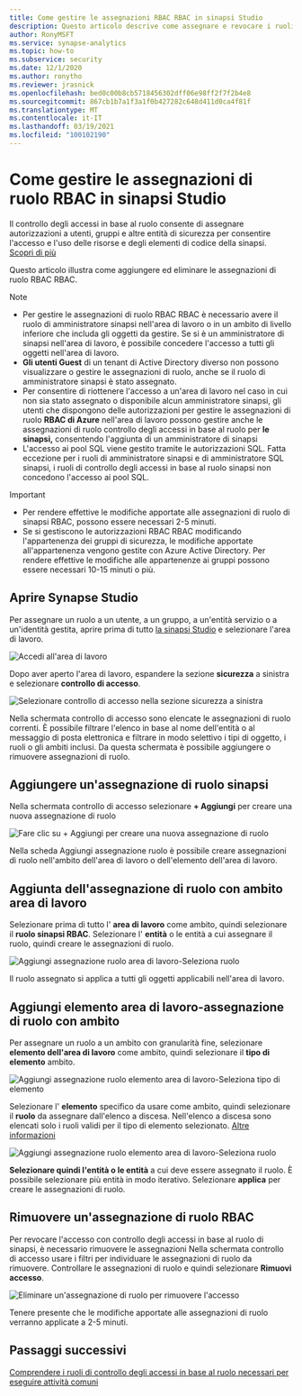 ```yaml
---
title: Come gestire le assegnazioni RBAC RBAC in sinapsi Studio
description: Questo articolo descrive come assegnare e revocare i ruoli RBAC per le entità di sicurezza di AAD
author: RonyMSFT
ms.service: synapse-analytics
ms.topic: how-to
ms.subservice: security
ms.date: 12/1/2020
ms.author: ronytho
ms.reviewer: jrasnick
ms.openlocfilehash: bed0c00b8cb5718456302dff06e98ff2f7f2b4e8
ms.sourcegitcommit: 867cb1b7a1f3a1f0b427282c648d411d0ca4f81f
ms.translationtype: MT
ms.contentlocale: it-IT
ms.lasthandoff: 03/19/2021
ms.locfileid: "100102190"
---
```

# <a name="how-to-manage-synapse-rbac-role-assignments-in-synapse-studio"></a>Come gestire le assegnazioni di ruolo RBAC in sinapsi Studio

Il controllo degli accessi in base al ruolo consente di assegnare autorizzazioni a utenti, gruppi e altre entità di sicurezza per consentire l'accesso e l'uso delle risorse e degli elementi di codice della sinapsi.  [Scopri di più](./synapse-workspace-synapse-rbac.md)

Questo articolo illustra come aggiungere ed eliminare le assegnazioni di ruolo RBAC RBAC.

>[!Note]
>- Per gestire le assegnazioni di ruolo RBAC RBAC è necessario avere il ruolo di amministratore sinapsi nell'area di lavoro o in un ambito di livello inferiore che includa gli oggetti da gestire. Se si è un amministratore di sinapsi nell'area di lavoro, è possibile concedere l'accesso a tutti gli oggetti nell'area di lavoro. 
>- **Gli utenti Guest** di un tenant di Active Directory diverso non possono visualizzare o gestire le assegnazioni di ruolo, anche se il ruolo di amministratore sinapsi è stato assegnato.
>- Per consentire di riottenere l'accesso a un'area di lavoro nel caso in cui non sia stato assegnato o disponibile alcun amministratore sinapsi, gli utenti che dispongono delle autorizzazioni per gestire le assegnazioni di ruolo **RBAC di Azure** nell'area di lavoro possono gestire anche le assegnazioni di ruolo controllo degli accessi in base al ruolo per **le sinapsi,** consentendo l'aggiunta di un amministratore di sinapsi
>- L'accesso ai pool SQL viene gestito tramite le autorizzazioni SQL.  Fatta eccezione per i ruoli di amministratore sinapsi e di amministratore SQL sinapsi, i ruoli di controllo degli accessi in base al ruolo sinapsi non concedono l'accesso ai pool SQL.

>[!important]
>- Per rendere effettive le modifiche apportate alle assegnazioni di ruolo di sinapsi RBAC, possono essere necessari 2-5 minuti. 
>- Se si gestiscono le autorizzazioni RBAC RBAC modificando l'appartenenza dei gruppi di sicurezza, le modifiche apportate all'appartenenza vengono gestite con Azure Active Directory.  Per rendere effettive le modifiche alle appartenenze ai gruppi possono essere necessari 10-15 minuti o più.

## <a name="open-synapse-studio"></a>Aprire Synapse Studio  

Per assegnare un ruolo a un utente, a un gruppo, a un'entità servizio o a un'identità gestita, aprire prima di tutto [la sinapsi Studio](https://web.azuresynapse.net/) e selezionare l'area di lavoro. 

![Accedi all'area di lavoro](./media/common/login-workspace.png) 
 
 Dopo aver aperto l'area di lavoro, espandere la sezione **sicurezza** a sinistra e selezionare **controllo di accesso**. 

 ![Selezionare controllo di accesso nella sezione sicurezza a sinistra](./media/how-to-manage-synapse-rbac-role-assignments/left-nav-security-access-control.png)

Nella schermata controllo di accesso sono elencate le assegnazioni di ruolo correnti.  È possibile filtrare l'elenco in base al nome dell'entità o al messaggio di posta elettronica e filtrare in modo selettivo i tipi di oggetto, i ruoli o gli ambiti inclusi. Da questa schermata è possibile aggiungere o rimuovere assegnazioni di ruolo.  

## <a name="add-a-synapse-role-assignment"></a>Aggiungere un'assegnazione di ruolo sinapsi

Nella schermata controllo di accesso selezionare **+ Aggiungi** per creare una nuova assegnazione di ruolo

![Fare clic su + Aggiungi per creare una nuova assegnazione di ruolo](./media/how-to-manage-synapse-rbac-role-assignments/access-control-add.png)

Nella scheda Aggiungi assegnazione ruolo è possibile creare assegnazioni di ruolo nell'ambito dell'area di lavoro o dell'elemento dell'area di lavoro. 

## <a name="add-workspace-scoped-role-assignment"></a>Aggiunta dell'assegnazione di ruolo con ambito area di lavoro

Selezionare prima di tutto l' **area di lavoro** come ambito, quindi selezionare il **ruolo sinapsi RBAC**.  Selezionare l' **entità** o le entità a cui assegnare il ruolo, quindi creare le assegnazioni di ruolo. 

![Aggiungi assegnazione ruolo area di lavoro-Seleziona ruolo](./media/how-to-manage-synapse-rbac-role-assignments/access-control-workspace-role-assignment.png) 

Il ruolo assegnato si applica a tutti gli oggetti applicabili nell'area di lavoro.

## <a name="add-workspace-item-scoped-role-assignment"></a>Aggiungi elemento area di lavoro-assegnazione di ruolo con ambito

Per assegnare un ruolo a un ambito con granularità fine, selezionare **elemento dell'area di lavoro** come ambito, quindi selezionare il **tipo di elemento** ambito.       

![Aggiungi assegnazione ruolo elemento area di lavoro-Seleziona tipo di elemento](./media/how-to-manage-synapse-rbac-role-assignments/access-control-add-workspace-item-assignment-select-item-type.png) 

Selezionare l' **elemento** specifico da usare come ambito, quindi selezionare il **ruolo** da assegnare dall'elenco a discesa.  Nell'elenco a discesa sono elencati solo i ruoli validi per il tipo di elemento selezionato. [Altre informazioni](./synapse-workspace-synapse-rbac.md)  

![Aggiungi assegnazione ruolo elemento area di lavoro-Seleziona ruolo](./media/how-to-manage-synapse-rbac-role-assignments/access-control-add-workspace-item-assignment-select-role.png) 
 
**Selezionare quindi l'entità o le entità** a cui deve essere assegnato il ruolo.  È possibile selezionare più entità in modo iterativo.  Selezionare **applica** per creare le assegnazioni di ruolo.

## <a name="remove-a-synapse-rbac-role-assignment"></a>Rimuovere un'assegnazione di ruolo RBAC

Per revocare l'accesso con controllo degli accessi in base al ruolo di sinapsi, è necessario rimuovere le assegnazioni  Nella schermata controllo di accesso usare i filtri per individuare le assegnazioni di ruolo da rimuovere.  Controllare le assegnazioni di ruolo e quindi selezionare **Rimuovi accesso**.   

![Eliminare un'assegnazione di ruolo per rimuovere l'accesso](./media/how-to-manage-synapse-rbac-role-assignments/access-control-remove-access.png)

Tenere presente che le modifiche apportate alle assegnazioni di ruolo verranno applicate a 2-5 minuti.   

## <a name="next-steps"></a>Passaggi successivi

[Comprendere i ruoli di controllo degli accessi in base al ruolo necessari per eseguire attività comuni](./synapse-workspace-understand-what-role-you-need.md)
